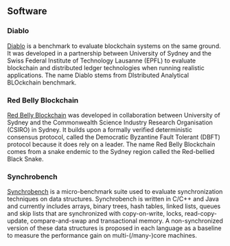 ## Software

### Diablo
[Diablo](https://diablobench.github.io/) is a benchmark to evaluate blockchain systems on the same ground. It was developed in a partnership between University 
of Sydney and the Swiss Federal Institute of Technology Lausanne (EPFL) to evaluate blockchain and distributed ledger 
technologies when running realistic applications. The name Diablo stems from DIstributed Analytical BLOckchain benchmark.

### Red Belly Blockchain
[Red Belly Blockchain](../../pubs/redbellyblockchain-oakland21.pdf) was developed in collaboration between University of Sydney and the Commonwealth Science Industry 
Research Organisation (CSIRO) in Sydney. It builds upon a formally verified deterministic consensus protocol, called the 
Democratic Byzantine Fault Tolerant (DBFT) protocol because it does rely on a leader. The name Red Belly Blockchain comes 
from a snake endemic to the Sydney region called the Red-bellied Black Snake.

### Synchrobench
[Synchrobench](https://sites.google.com/site/synchrobench/) is a micro-benchmark suite used to evaluate synchronization 
techniques on data structures. Synchrobench is written in C/C++ and Java and currently includes arrays, binary trees, 
hash tables, linked lists, queues and skip lists that are synchronized with copy-on-write, locks, read-copy-update, 
compare-and-swap and transactional memory. A non-synchronized version of these data structures is proposed in each 
language as a baseline to measure the performance gain on multi-(/many-)core machines.
